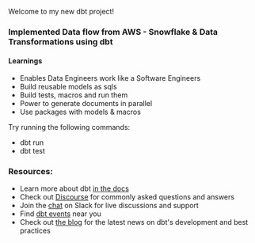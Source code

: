 Welcome to my new dbt project!

### Implemented Data flow from AWS - Snowflake & Data Transformations using dbt

#### Learnings
 - Enables Data Engineers work like a Software Engineers
 - Build reusable models as sqls
 - Build tests, macros and run them
 - Power to generate documents in parallel
 - Use packages with models & macros

Try running the following commands:
- dbt run
- dbt test


### Resources:
- Learn more about dbt [in the docs](https://docs.getdbt.com/docs/introduction)
- Check out [Discourse](https://discourse.getdbt.com/) for commonly asked questions and answers
- Join the [chat](http://slack.getdbt.com/) on Slack for live discussions and support
- Find [dbt events](https://events.getdbt.com) near you
- Check out [the blog](https://blog.getdbt.com/) for the latest news on dbt's development and best practices
